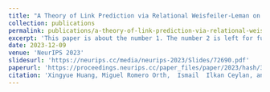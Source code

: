 ```yaml
---
title: "A Theory of Link Prediction via Relational Weisfeiler-Leman on Knowledge Graphs"
collection: publications
permalink: publications/a-theory-of-link-prediction-via-relational-weisfeiler-leman-on-knowledge-graphs.md
excerpt: 'This paper is about the number 1. The number 2 is left for future work.'
date: 2023-12-09
venue: 'NeurIPS 2023'
slidesurl: 'https://neurips.cc/media/neurips-2023/Slides/72690.pdf'
paperurl: 'https://proceedings.neurips.cc/paper_files/paper/2023/hash/3eceb70f47690051d6769739fbf6294b-Abstract-Conference.html'
citation: 'Xingyue Huang, Miguel Romero Orth,  ̇Ismail  ̇Ilkan Ceylan, and Pablo Barceló. A theory of link prediction via relational weisfeiler-leman on knowledge graphs. In NeurIPS, 2023.'
---
```


